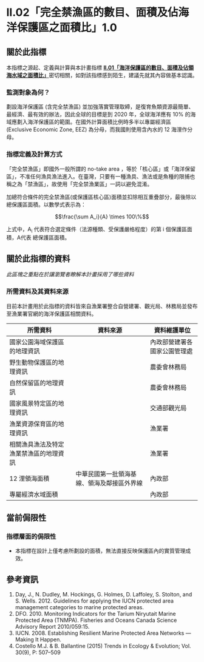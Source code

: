 # II.02「完全禁漁區的數目、面積及佔海洋保護區之面積比」1.0





<script type="text/javascript" src="http://cdn.mathjax.org/mathjax/latest/MathJax.js?config=TeX-AMS-MML_HTMLorMML"></script>


## 關於此指標

本指標之源起、定義與計算與本計畫指標 [**II.01「海洋保護區的數目、面積及佔領海水域之面積比」**](https://hackmd.io/Xz1ACdBIQk-8HHmtp85t9A)密切相關，如對該指標感到陌生，建議先就其內容做基本認識。

### 監測對象為何？

劃設海洋保護區 (含完全禁漁區) 並加強落實管理取締，是復育魚類資源最簡單、最經濟、最有效的辦法，因此全球的目標是到 2020 年，全球海洋應有 10% 的海域應劃入海洋保護區的範圍。在國外計算面積比例時多半以專屬經濟區 (Exclusive Economic Zone, EEZ) 為分母，而我國則使用含內水的 12 海浬作分母。

### 指標定義及計算方式

「完全禁漁區」即國外一般所謂的 no-take area ，等於「核心區」或「海洋保留區」，不准任何漁具漁法進入。在臺灣，只要有一種漁具、漁法或是魚種的限捕也稱之為「禁漁區」，故使用「完全禁漁業區」一詞以避免混淆。

加總符合條件的完全禁漁區(或保護區核心區)面積並扣除相互重疊部分，最後除以 總保護區面積。以數學式表示為：

$$\frac{\sum A_i}{A} \times 100\%$$

上式中，A<sub>i</sub> 代表符合選定條件（法源種類、受保護嚴格程度）的第 i 個保護區面積，A代表 總保護區面積。
## 關於此指標的資料
_此區塊之重點在於讓瀏覽者瞭解本計畫採用了哪些資料_

### 所需資料及其資料來源

目前本計畫用於此指標的資料皆來自漁業署整合自營建署、觀光局、林務局並發布至漁業署官網的海洋保護區相關資料。

| 所需資料 | 資料來源 | 資料維護單位 |
|-----|-----|-----|
| 國家公園海域保護區的地理資訊 | | 內政部營建署各國家公園管理處 |
| 野生動物保護區的地理資訊 | |農委會林務局 |
| 自然保留區的地理資訊 | | 農委會林務局|
| 國家風景特定區的地理資訊 | |交通部觀光局 |
| 漁業資源保育區的地理資訊 | | 漁業署|
| 相關漁具漁法及特定漁業禁漁區的地理資訊 | |漁業署 |
| 12 浬領海面積 | 中華民國第一批領海基線、領海及鄰接區外界線| 內政部|
| 專屬經濟水域面積 | | 內政部|


## 當前侷限性


### 指標層面的侷限性
* 本指標在設計上僅考慮所劃設的面積，無法直接反映保護區內的實質管理成效。

## 參考資訊

1. Day, J., N. Dudley, M. Hockings, G. Holmes, D. Laffoley, S. Stolton, and S. Wells. 2012. Guidelines for applying the IUCN protected area management categories to marine protected areas. 
2. DFO. 2010. Monitoring Indicators for the Tarium Niryutait Marine Protected Area (TNMPA). Fisheries and Oceans Canada Science Advisory Report 2010/059:15. 
3. IUCN. 2008. Establishing Resilient Marine Protected Area Networks — Making It Happen.
4. Costello M.J. & B. Ballantine (2015) Trends in Ecology & Evolution; Vol. 30(9), P: 507–509